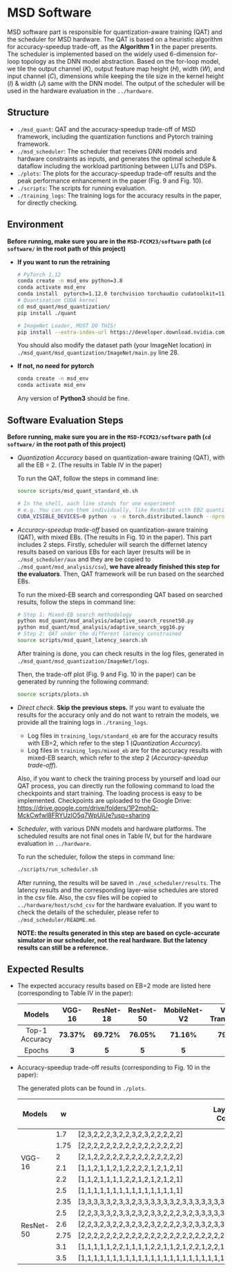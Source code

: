 # MSD Software
MSD software part is responsible for quantization-aware training (QAT) and the scheduler for MSD hardware. The QAT is based on a heuristic algorithm for accuracy-speedup trade-off, as the **Algorithm 1** in the paper presents. The scheduler is implemented based on the widely used 6-dimension for-loop topology as the DNN model abstraction. Based on the for-loop model, we tile the output channel ($K$), output feature map height ($H$), width ($W$), and input channel ($C$), dimensions while keeping the tile size in the kernel height ($I$) \& width ($J$) same with the DNN model. The output of the scheduler will be used in the hardware evaluation in the `../hardware`.

## Structure
* `./msd_quant`: QAT and the accuracy-speedup trade-off of MSD framework, including the quantization functions and Pytorch training framework.
* `./msd_scheduler`: The scheduler that receives DNN models and hardware constraints as inputs, and generates the optimal schedule & dataflow including the workload partitioning between LUTs and DSPs.
* `./plots`: The plots for the accuracy-speedup trade-off results and the peak performance enhancement in the paper (Fig. 9 and Fig. 10).
* `./scripts`: The scripts for running evaluation.
* `./training_logs`: The training logs for the accuracy results in the paper, for directly checking.

## Environment

**Before running, make sure you are in the `MSD-FCCM23/software` path (``cd software/`` in the root path of this project)**

- **If you want to run the retraining**

    ``` bash
    # PyTorch 1.12
    conda create -n msd_env python=3.8 
    conda activate msd_env
    conda install  pytorch=1.12.0 torchvision torchaudio cudatoolkit=11.3 -c pytorch
    # Quantization CUDA kernel
    cd msd_quant/msd_quantization/
    pip install ./quant

    # ImageNet Loader, MUST DO THIS!
    pip install --extra-index-url https://developer.download.nvidia.com/compute/redist nvidia-dali-cuda110
    ```
    You should also modify the dataset path (your ImageNet location) in `./msd_quant/msd_quantization/ImageNet/main.py` line 28.

- **If not, no need for pytorch**

    ``` bash
    conda create -n msd_env
    conda activate msd_env
    ```

    Any version of **Python3** should be fine.

## Software Evaluation Steps

**Before running, make sure you are in the `MSD-FCCM23/software` path (``cd software/`` in the root path of this project)**

- *Quantization Accuracy* based on quantization-aware training (QAT), with all the EB = 2. (The results in Table IV in the paper)

    To run the QAT, follow the steps in command line:
    ``` bash
    source scripts/msd_quant_standard_eb.sh  

    # In the shell, aach line stands for one experiment 
    # e.g. You can run them individually, like ResNet18 with EB2 quantization:
    CUDA_VISIBLE_DEVICES=0 python -u -m torch.distributed.launch --nproc_per_node=1 --master_port 46671 main.py --dataset=imagenet --model=resnet18 --epoch=5 --mode=int --wbit=8 --abit=8 --batch_size=128 --eb=csd_eb2 --lr=0.0005 --train > ./checkpoint_log/ResNet18_EB2_MSD.log 2>&1

    ```

- *Accuracy-speedup trade-off* based on quantization-aware training (QAT), with mixed EBs. (The results in Fig. 10 in the paper). This part includes 2 steps. Firstly, scheduler will search the differnet latency results based on various EBs for each layer (results will be in `./msd_scheduler/aux` and they are be copied to `./msd_quant/msd_analysis/csv`), **we have already finished this step for the evaluators**. Then, QAT framework will be run based on the searched EBs.

    To run the mixed-EB search and corresponding QAT based on searched results, follow the steps in command line:
    ``` bash
    # Step 1: Mixed-EB search methodology
    python msd_quant/msd_analysis/adaptive_search_resnet50.py
    python msd_quant/msd_analysis/adaptive_search_vgg16.py
    # Step 2: QAT under the different latency constrained
    source scripts/msd_quant_latency_search.sh
    ```

    After training is done, you can check results in the log files, generated in `./msd_quant/msd_quantization/ImageNet/logs`.

    Then, the trade-off plot (Fig. 9 and Fig. 10 in the paper) can be generated by running the following command:
    ``` bash
    source scripts/plots.sh
    ```

- *Direct check*. **Skip the previous steps.** If you want to evaluate the results for the accuracy only and do not want to retrain the models, we provide all the training logs in `./traning_logs`. 

    - Log files in `training_logs/standard_eb` are for the accuracy results with EB=2, which refer to the step 1 (*Quantization Accuracy*).
    - Log files in `training_logs/mixed_eb` are for the accuracy results with mixed-EB search, which refer to the step 2 (*Accuracy-speedup trade-off*).

    Also, if you want to check the training process by yourself and load our QAT process, you can directly run the following command to load the checkpoints and start training. The loading process is easy to be implemented. Checkpoints are uploaded to the Google Drive: https://drive.google.com/drive/folders/1P2mohQ-MckCwfwl8FRYUzIO5q7WpUiUe?usp=sharing

- *Scheduler*, with various DNN models and hardware platforms. The scheduled results are not final ones in Table IV, but for the hardware evaluation in `../hardware`.

    To run the scheduler, follow the steps in command line:
    ``` bash
    ./scripts/run_scheduler.sh
    ```

    After running, the results will be saved in `./msd_scheduler/results`. The latency results and the corresponding layer-wise schedules are stored in the csv file. Also, the csv files will be copied to `../hardware/host/schd_csv` for the hardware evaluation. If you want to check the details of the scheduler, please refer to `./msd_scheduler/README.md`.

    **NOTE: the results generated in this step are based on cycle-accurate simulator in our scheduler, not the real hardware. But the latency results can still be a reference.**

## Expected Results
- The expected accuracy results based on EB=2 mode are listed here (corresponding to Table IV in the paper):

    | Models | VGG-16 | ResNet-18 | ResNet-50 | MobileNet-V2 | Vision Transformer |
    |:---:|:---:|:---:|:---:|:---:|:---:|
    | Top-1 Accuracy | **73.37%** | **69.72%** | **76.05%** |  **71.16%** | **79.28%** |
    | Epochs | **3** | **5** | **5** | **5** | **5** |

- Accuracy-speedup trade-off results (corresponding to Fig. 10 in the paper):

    <table>
    <thead>
    <tr>
        <th>Models</th>
        <th>w</th>
        <th>Layer-wise EB<br>Combination</th>
        <th>Top-1 Accuracy</th>
        <th>Epochs</th>
        <th>Final Speedup<br>(Simulator)</th>
    </tr>
    </thead>
    <tbody>
    <tr>
        <td rowspan="6">VGG-16</td>
        <td>1.7</td>
        <td>[2,3,2,2,2,3,2,2,3,2,3,2,2,2,2,2]</td>
        <td>73.358%</td>
        <td>3</td>
        <td>1.6814</td>
    </tr>
    <tr>
        <td>1.75</td>
        <td>[2,2,2,2,2,2,2,2,2,2,2,2,2,2,2,2]</td>
        <td>73.334%</td>
        <td>3</td>
        <td>1.7376</td>
    </tr>
    <tr>
        <td>2</td>
        <td>[2,1,2,2,2,2,2,2,2,2,2,2,2,2,2,2]</td>
        <td>73.35%</td>
        <td>3</td>
        <td>1.9880</td>
    </tr>
    <tr>
        <td>2.1</td>
        <td>[1,1,2,1,1,2,1,2,2,2,2,1,2,1,2,1]</td>
        <td>72.59%</td>
        <td>3</td>
        <td>2.0586</td>
    </tr>
    <tr>
        <td>2.2</td>
        <td>[1,1,2,1,1,1,1,2,2,1,2,1,2,1,2,1]</td>
        <td>72.462%</td>
        <td>3</td>
        <td>2.1365</td>
    </tr>
    <tr>
        <td>2.5</td>
        <td>[1,1,1,1,1,1,1,1,1,1,1,1,1,1,1,1]</td>
        <td>72.186%</td>
        <td>3</td>
        <td>2.2849</td>
    </tr>
    <tr>
        <td rowspan="6">ResNet-50</td>
        <td>2.35</td>
        <td>[3,3,3,3,3,2,3,3,2,3,3,3,3,3,3,2,3,3,3,3,3,3,3,3,3,2,3,3,3,2,3,3,3,3,3,2,3,3,3,3,3,3,3,3,3,3,2,2,3,3]</td>
        <td>76.114%</td>
        <td>3</td>
        <td>2.3269</td>
    </tr>
    <tr>
        <td>2.5</td>
        <td>[2,2,3,3,3,2,3,3,2,3,2,3,3,2,2,2,3,2,3,3,3,3,3,3,3,2,2,2,2,2,3,2,3,3,3,3,2,2,3,3,2,3,3,2,3,3,2,2,3,3]</td>
        <td>76.088%</td>
        <td>3</td>
        <td>2.4334</td>
    </tr>
    <tr>
        <td>2.6</td>
        <td>[2,2,3,2,3,2,2,3,2,3,2,3,2,2,2,2,3,2,3,3,2,3,3,3,2,2,2,2,2,2,3,2,3,3,3,3,2,2,3,3,2,3,3,2,3,2,2,2,2,3]</td>
        <td>76.074%</td>
        <td>3</td>
        <td>2.5786</td>
    </tr>
    <tr>
        <td>2.75</td>
        <td>[2,2,2,2,2,2,2,2,2,2,2,2,2,2,2,2,2,2,2,2,2,2,2,2,2,2,2,2,2,2,2,2,2,2,2,2,2,2,2,2,2,2,2,2,2,2,2,2,2,2]</td>
        <td>76.026%</td>
        <td>3</td>
        <td>2.7428</td>
    </tr>
    <tr>
        <td>3.1</td>
        <td>[1,1,1,1,1,2,2,1,1,1,1,2,2,1,1,2,1,2,2,1,2,2,1,1,1,1,2,1,1,2,2,1,1,1,2,1,2,2,2,1,1,1,2,1,1,2,2,1,1,1]</td>
        <td>74.346%</td>
        <td>3</td>
        <td>3.0088</td>
    </tr>
    <tr>
        <td>3.5</td>
        <td>[1,1,1,1,1,1,1,1,1,1,1,1,1,1,1,1,1,1,1,1,1,1,1,1,1,1,1,1,1,1,1,1,1,1,1,1,1,1,1,1,1,1,1,1,1,1,1,1,1,1]</td>
        <td>73.568%</td>
        <td>3</td>
        <td>3.2263</td>
    </tr>
    </tbody>

    The generated plots can be found in `./plots`.